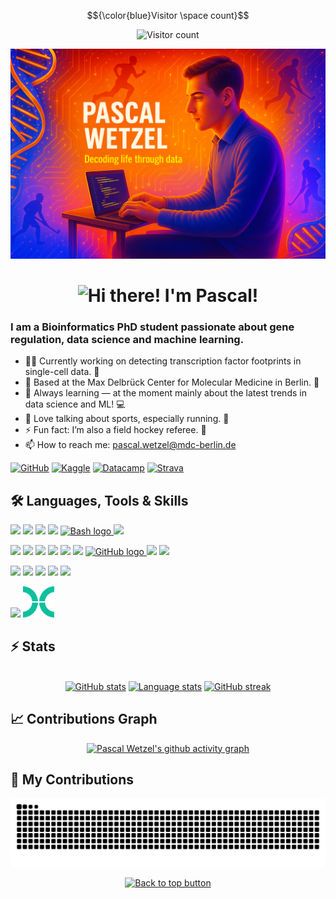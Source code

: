 <div align="center"> 
  <p>$${\color{blue}Visitor \space count}$$</p>
  <img
    src="https://profile-counter.glitch.me/PascalWetzel/count.svg"
    alt="Visitor count"
    title="Visitor count" />
</div>

<img 
  src="https://github.com/PascalWetzel/PascalWetzel/blob/main/Banner/github_banner_orange_blue.png" 
  alt="Banner of a bioinformatics PhD student"
  title="Hi there! I'm a Bioinformatics PhD student passionate about gene regulation, data science and machine learning." />

<h1 align="center">
    <img
      src="https://readme-typing-svg.demolab.com?font=Inter&size=48&duration=5000&pause=1000&color=FFA500&center=true&vCenter=true&width=500&height=70&lines=Hi+There!+%F0%9F%91%8B;I'm+Pascal!"
      alt="Hi there! I'm Pascal!"
      title="Hi there! I'm Pascal!"/>
</h1>

### I am a Bioinformatics PhD student passionate about gene regulation, data science and machine learning.

- 👨‍💻 Currently working on detecting transcription factor footprints in single-cell data. 👣
- 🏢 Based at the Max Delbrück Center for Molecular Medicine in Berlin. 🧬
- 🌱 Always learning — at the moment mainly about the latest trends in data science and ML! 💻
- 💬 Love talking about sports, especially running. 🏃
- ⚡ Fun fact: I’m also a field hockey referee. 🏑
- 📫 How to reach me: [pascal.wetzel@mdc-berlin.de](mailto:pascal.wetzel@mdc-berlin.de)

[![GitHub](https://img.shields.io/badge/github-%23121011.svg?style=for-the-badge&logo=github&logoColor=white)](https://github.com/PascalWetzel "GitHub")
[![Kaggle](https://img.shields.io/badge/Kaggle-20BEFF?style=for-the-badge&logo=Kaggle&logoColor=white)](https://www.kaggle.com/pascalwetzel "Kaggle")
[![Datacamp](https://img.shields.io/badge/Datacamp-05192D?style=for-the-badge&logo=datacamp&logoColor=03EF62)](https://www.datacamp.com "Datacamp")
[![Strava](https://img.shields.io/badge/Strava-FC4C02?style=for-the-badge&logo=strava&logoColor=white)](https://www.strava.com/athletes/62772532 "Strava")

## 🛠️ Languages, Tools & Skills

<!-- Programming Languages -->
<p>
  <a href="https://www.python.org/" title="Python" target="_blank">
    <img src="https://cdn.jsdelivr.net/gh/devicons/devicon@latest/icons/python/python-original.svg" width="50" /></a>
  <a href="https://www.r-project.org/" title="R" target="_blank">
    <img src="https://cdn.jsdelivr.net/gh/devicons/devicon@latest/icons/r/r-original.svg" width="50" /></a>
  <a href="https://www.java.com/" title="Java" target="_blank">
    <img src="https://cdn.jsdelivr.net/gh/devicons/devicon@latest/icons/java/java-original.svg" width="50" /></a>
  <a href="https://isocpp.org/" title="C++" target="_blank">
    <img src="https://cdn.jsdelivr.net/gh/devicons/devicon@latest/icons/cplusplus/cplusplus-original.svg" width="50" /></a>
  <a href="https://www.gnu.org/software/bash/" title="Bash" target="_blank">
    <picture>
      <source media="(prefers-color-scheme: dark)" srcset="https://cdn.simpleicons.org/gnubash/FFFFFF" width="50">
      <source media="(prefers-color-scheme: light)" srcset="https://cdn.jsdelivr.net/gh/devicons/devicon@latest/icons/bash/bash-original.svg" width=50>
      <img alt="Bash logo" src="https://cdn.jsdelivr.net/gh/devicons/devicon@latest/icons/bash/bash-original.svg" width="50">
    </picture></a>
  <a href="https://www.haskell.org/" title="Haskell" target="_blank">
    <img src="https://cdn.jsdelivr.net/gh/devicons/devicon@latest/icons/haskell/haskell-original.svg" width="50" />
  </a>
</p>

<!-- Platforms & Tools -->
<p>
  <a href="https://www.linux.org/" title="Linux" target="_blank">
    <img src="https://cdn.jsdelivr.net/gh/devicons/devicon@latest/icons/linux/linux-original.svg" width="50" /></a>
  <a href="https://ubuntu.com/" title="Ubuntu" target="_blank">
    <img src="https://cdn.jsdelivr.net/gh/devicons/devicon@latest/icons/ubuntu/ubuntu-original.svg" width="50" /></a>
  <a href="https://www.anaconda.com/" title="Anaconda" target="_blank">
    <img src="https://cdn.jsdelivr.net/gh/devicons/devicon@latest/icons/anaconda/anaconda-original.svg" width="50" /></a>
  <a href="https://jupyter.org/" title="Jupyter" target="_blank">
    <img src="https://cdn.jsdelivr.net/gh/devicons/devicon@latest/icons/jupyter/jupyter-original.svg" width="50" /></a>
  <a href="https://colab.research.google.com/" title="Colab" target="_blank">
    <img src="https://unpkg.com/@lobehub/icons-static-svg@1.46.0/icons/colab-color.svg" width="50" /></a>
  <a href="https://git-scm.com/" title="Git" target="_blank">
    <img src="https://cdn.jsdelivr.net/gh/devicons/devicon@latest/icons/git/git-original.svg" width="50" /></a>
   <a href="https://github.com/" title="GitHub" target="_blank">
    <picture>
      <source media="(prefers-color-scheme: dark)" srcset="https://cdn.simpleicons.org/github/ffffff" width="50">
      <source media="(prefers-color-scheme: light)" srcset="https://cdn.jsdelivr.net/gh/devicons/devicon@latest/icons/github/github-original.svg" width="50">
      <img alt="GitHub logo" src="https://cdn.jsdelivr.net/gh/devicons/devicon@latest/icons/github/github-original.svg" width="50">
    </picture></a>
  <a href="https://www.overleaf.com/" title="Overleaf" target="_blank">
    <img src="https://images.ctfassets.net/nrgyaltdicpt/451Wbu94Q1X3M5QIk74QLL/08e42061e965fb152a329ded74cdc3ce/overleaf-o-logo-primary.svg" height="50" /></a>
  <a href="https://www.latex-project.org/" title="LaTeX" target="_blank">
    <img src="https://raw.githubusercontent.com/latex3/branding/master/latex-project_logo/material/hummingbird.svg" height="50" /></a>
</p>

<!-- Data Science / ML -->
<p>
  <a href="https://scikit-learn.org/" title="Scikit-learn" target="_blank">
    <img src="https://cdn.jsdelivr.net/gh/devicons/devicon@latest/icons/scikitlearn/scikitlearn-original.svg" width="50" /></a>
  <a href="https://pytorch.org/" title="PyTorch" target="_blank">
    <img src="https://cdn.jsdelivr.net/gh/devicons/devicon@latest/icons/pytorch/pytorch-original.svg" width="50" /></a>
  <a href="https://www.tensorflow.org/" title="TensorFlow" target="_blank">
    <img src="https://cdn.jsdelivr.net/gh/devicons/devicon@latest/icons/tensorflow/tensorflow-original.svg" width="50" /></a>
  <a href="https://keras.io/" title="Keras" target="_blank">
    <img src="https://cdn.jsdelivr.net/gh/devicons/devicon@latest/icons/keras/keras-original.svg" width="50" /></a>
  <a href="https://www.kaggle.com/" title="Kaggle" target="_blank">
    <img src="https://cdn.jsdelivr.net/gh/devicons/devicon@latest/icons/kaggle/kaggle-original.svg" width="50" /></a>
</p>

<!-- Workflow Tools -->
<p>
  <a href="https://snakemake.github.io/" title="Snakemake" target="_blank">
    <img src="https://raw.githubusercontent.com/snakemake/snakemake-workflow-catalog/main/logo-snake.svg" width="50" /></a>
  <a href="https://www.nextflow.io/" title="Nextflow" target="_blank">
    <img src="https://raw.githubusercontent.com/nextflow-io/trademark/master/nextflow-icon.svg" width="50" /></a>
</p>

## ⚡️ Stats

<br>

<div align=center>
  <a href="https://github-readme-stats.vercel.app/api?username=pascalwetzel&show_icons=true&theme=ambient_gradient&bg_color=a11477,c1246b,e13661,fd4c55,ff6f4b,dc4d01" alt="GitHub stats" title="GitHub stats">
    <img src="https://github-readme-stats.vercel.app/api?username=pascalwetzel&show_icons=true&theme=ambient_gradient&bg_color=a11477,c1246b,e13661,fd4c55,ff6f4b,dc4d01" alt="GitHub stats" /></a>
  <a href="https://github-readme-stats.vercel.app/api/top-langs/?username=pascalwetzel&layout=donut-vertical&theme=ambient_gradient&bg_color=a11477,c1246b,e13661,fd4c55,ff6f4b,dc4d01" title="Top languages">
    <img src="https://github-readme-stats.vercel.app/api/top-langs/?username=pascalwetzel&layout=donut-vertical&theme=ambient_gradient&bg_color=a11477,c1246b,e13661,fd4c55,ff6f4b,dc4d01" alt="Language stats" /></a>
  <a href="https://streak-stats.demolab.com?user=pascalwetzel&theme=sunset-gradient&date_format=j%20M%5B%20Y%5D&exclude_days=Sun%2CSat" title="GitHub streak">
    <img src="https://streak-stats.demolab.com?user=pascalwetzel&theme=sunset-gradient&date_format=j%20M%5B%20Y%5D&exclude_days=Sun%2CSat" alt="GitHub streak" /></a>
</div>

## 📈 Contributions Graph

<div align=center>
  <a href="https://github.com/ashutosh00710/github-readme-activity-graph" title="Contributions Graph">
    <img src="https://github-readme-activity-graph.vercel.app/graph?username=PascalWetzel&theme=elegant&title_color=FFFFFF&line=FFA500&point=FFFFFF&bg_color=a11477" alt="Pascal Wetzel's github activity graph" /></a>
</div>

## 🐍 My Contributions

<div align="center">
  <a href="https://raw.githubusercontent.com/pascalwetzel/pascalwetzel/output/github-contribution-grid-snake.svg" title="GitHub contribution snake" target="_blank">
    <picture>
      <source media="(prefers-color-scheme: dark)" srcset="https://raw.githubusercontent.com/pascalwetzel/pascalwetzel/output/github-contribution-grid-snake-dark.svg" />
      <source media="(prefers-color-scheme: light)" srcset="https://raw.githubusercontent.com/pascalwetzel/pascalwetzel/output/github-contribution-grid-snake.svg" />
      <img alt="github contribution grid snake animation" src="https://raw.githubusercontent.com/pascalwetzel/pascalwetzel/output/github-contribution-grid-snake.svg" />
    </picture></a>
</div>

<p align="center">
  <a href="#----">
    <img src="https://img.shields.io/badge/Back%20to%20Top-a11477?style=for-the-badge" alt="Back to top button" />
  </a>
</p>

<!--
**PascalWetzel/PascalWetzel** is a ✨ _special_ ✨ repository because its `README.md` (this file) appears on your GitHub profile.

## ⚡️ Stats

<br>

<div align=center>
  <a href="https://git.io/streak-stats"><img src="https://streak-stats.demolab.com?user=pascalwetzel&theme=sunset-gradient&date_format=j%20M%5B%20Y%5D&exclude_days=Sun%2CSat" alt="GitHub Streak" /></a>
</div>

<hr>

[![Top Langs](https://github-readme-stats.vercel.app/api/top-langs/?username=anuraghazra)](https://github.com/anuraghazra/github-readme-stats)

[![Pascal's GitHub stats](https://github-readme-stats.vercel.app/api?username=pascalwetzel&show_icons=true&theme=ambient_gradient)](https://github.com/anuraghazra/github-readme-stats)

[![Pascal Wetzel's github activity graph](https://github-readme-activity-graph.vercel.app/graph?username=PascalWetzel&theme=elegant&title_color=FFA500&line=FFA500&point=800080)](https://github.com/ashutosh00710/github-readme-activity-graph)

[![Datacamp](https://img.shields.io/badge/Datacamp-03EF62?style=for-the-badge&logo=datacamp&logoColor=000000)](https://www.datacamp.com)
[![Codingame](https://img.shields.io/badge/CodinGame-F2BB13?style=for-the-badge&logo=codingame&logoColor=white)](https://www.codingame.com/start/)

<a href="https://colab.research.google.com/" title="Colab" target="_blank">
    <img src="https://img.icons8.com/color/500/google-colab.png" width="50" /></a>
  <a href="https://colab.research.google.com/" title="Colab" target="_blank">
    <img src="https://raw.githubusercontent.com/lobehub/lobe-icons/refs/heads/master/packages/static-svg/icons/colab-color.svg" width="50" /></a>

<a href="https://www.latex-project.org/" title="LaTeX" target="_blank">
    <img src="https://github.com/loganmarchione/homelab-svg-assets/blob/main/assets/latex.svg" height="50" /></a>
<a href="https://www.latex-project.org/" title="LaTeX" target="_blank">
    <img src="https://img.icons8.com/color/512/latex.png" width="50" /></a>
  <a href="https://www.latex-project.org/" title="LaTeX" target="_blank">
    <img src="https://cdn.simpleicons.org/latex/008080zz" width="50" /></a>
  <a href="https://www.latex-project.org/" title="LaTeX" target="_blank">
    <img src="https://www.ub.ruhr-uni-bochum.de/files/unibibliothek-bochum-template/img/logos-icons/latex-hummingbird.svg" height="50" /></a>

[![My Skills](https://skillicons.dev/icons?i=python,r,bash,anaconda,git,github,sklearn,pytorch,tensorflow&perline=3)](https://skillicons.dev)

<p align="center">
  <a href="https://skillicons.dev">
    <img src="https://skillicons.dev/icons?i=python,r,bash,anaconda,git,github,sklearn,pytorch,tensorflow&perline=3" />
  </a>
</p>

Here are some ideas to get you started:

- 👯 I’m looking to collaborate on ...
- 🤔 I’m looking for help with ...
- 😄 Pronouns: ...
-->
